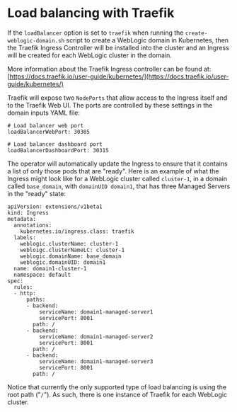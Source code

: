 # Load balancing with Traefik

If the `loadBalancer` option is set to `traefik` when running the `create-weblogic-domain.sh` script to create a WebLogic domain in Kubernetes, then the Traefik Ingress Controller will be installed into the cluster and an Ingress will be created for each WebLogic cluster in the domain.

More information about the Traefik Ingress controller can be found at: [https://docs.traefik.io/user-guide/kubernetes/](https://docs.traefik.io/user-guide/kubernetes/)

Traefik will expose two `NodePorts` that allow access to the Ingress itself and to the Traefik Web UI.  The ports are controlled by these settings in the domain inputs YAML file:

```
# Load balancer web port
loadBalancerWebPort: 30305

# Load balancer dashboard port
loadBalancerDashboardPort: 30315
```
The operator will automatically update the Ingress to ensure that it contains a list of only those pods that are "ready".  Here is an example of what the Ingress might look like for a WebLogic cluster called `cluster-1`, in a domain called `base_domain`, with `domainUID domain1`, that has three Managed Servers in the "ready" state:

```
apiVersion: extensions/v1beta1
kind: Ingress
metadata:
  annotations:
    kubernetes.io/ingress.class: traefik
  labels:
    weblogic.clusterName: cluster-1
    webloigc.clusterNameLC: cluster-1
    weblogic.domainName: base_domain
    weblogic.domainUID: domain1
  name: domain1-cluster-1
  namespace: default
spec:
  rules:
  - http:
      paths:
      - backend:
          serviceName: domain1-managed-server1
          servicePort: 8001
        path: /
      - backend:
          serviceName: domain1-managed-server2
          servicePort: 8001
        path: /
      - backend:
          serviceName: domain1-managed-server3
          servicePort: 8001
        path: /
```

Notice that currently the only supported type of load balancing is using the root path ("`/`").  As such, there is one instance of Traefik for each WebLogic cluster.  
